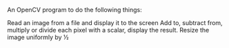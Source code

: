 An OpenCV program to do the following things:

Read an image from a file and display it to the screen
Add to, subtract from, multiply or divide each pixel with a scalar, display the result.
Resize the image uniformly by ½
